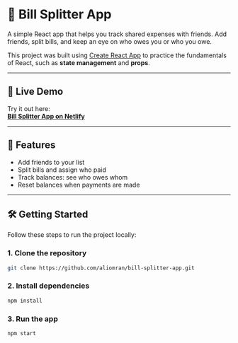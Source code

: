 # 💸 Bill Splitter App

A simple React app that helps you track shared expenses with friends. Add friends, split bills, and keep an eye on who owes you or who you owe.

This project was built using [Create React App](https://github.com/facebook/create-react-app) to practice the fundamentals of React, such as **state management** and **props**.

---

## 🔗 Live Demo

Try it out here:  
[**Bill Splitter App on Netlify**](https://your-site-name.netlify.app)

---

## 🚀 Features

- Add friends to your list
- Split bills and assign who paid
- Track balances: see who owes whom
- Reset balances when payments are made

---

## 🛠️ Getting Started

Follow these steps to run the project locally:

### 1. Clone the repository

```bash
git clone https://github.com/aliomran/bill-splitter-app.git
```

### 2. Install dependencies

```bash
npm install
```

### 3. Run the app

```bash
npm start
```

